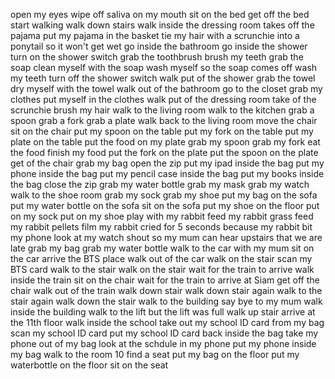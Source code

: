 open my eyes
wipe off saliva on my mouth
sit on the bed
get off the bed
start walking 
walk down stairs
walk inside the dressing room
takes off the pajama
put my pajama in the basket
tie my hair with a scrunchie into a ponytail so it won't get wet
go inside the bathroom
go inside the shower
turn on the shower switch
grab the toothbrush
brush my teeth
grab the soap
clean myself with the soap
wash myself so the soap comes off
wash my teeth 
turn off the shower switch
walk put of the shower
grab the towel
dry myself with the towel
walk out of the bathroom
go to the closet
grab my clothes
put myself in the clothes 
walk put of the dressing room
take of the scrunchie
brush my hair 
walk to the living room
walk to the kitchen
grab a spoon
grab a fork
grab a plate
walk back to the living room
move the chair 
sit on the chair 
put my spoon on the table
put my fork on the table
put my plate on the table
put the food on my plate 
grab my spoon 
grab my fork
eat the food
finish my food
put the fork on the plate
put the spoon on the plate
get of the chair
grab my bag
open the zip
put my ipad inside the bag
put my phone inside the bag
put my pencil case inside the bag
put my books inside the bag
close the zip
grab my water bottle
grab my mask 
grab my watch
walk to the shoe room
grab my sock
grab my shoe
put my bag on the sofa
put my water bottle on the sofa
sit on the sofa
put my shoe on the floor
put on my sock
put on my shoe 
play with my rabbit
feed my rabbit grass
feed my rabbit pellets
film my rabbit
cried for 5 seconds because my rabbit bit my phone
look at my watch
shout so my mum can hear upstairs that we are late
grab my bag
grab my water bottle 
walk to the car with my mum
sit on the car
arrive the BTS place 
walk out of the car
walk on the stair 
scan my BTS card
walk to the stair
walk on the stair 
wait for the train to arrive
walk inside the train
sit on the chair
wait for the train to arrive at Siam
get off the chair
walk out of the train
walk down stair 
walk down stair again
walk to the stair again
walk down the stair 
walk to the building
say bye to my mum
walk inside the building 
walk to the lift but the lift was full
walk up stair 
arrive at the 11th floor
walk inside the school
take out my school ID card from my bag
scan my school ID card
put my school ID card back inside the bag
take my phone out of my bag
look at the schdule in my phone
put my phone inside my bag
walk to the room 10 
find a seat
put my bag on the floor
put my waterbottle on the floor
sit on the seat 



